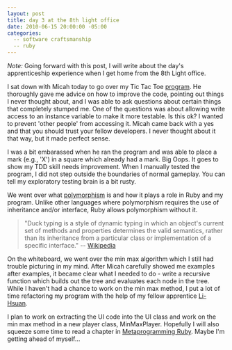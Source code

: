 ```yaml
---
layout: post
title: day 3 at the 8th light office
date: 2010-06-15 20:00:00 -05:00
categories:
  -- software craftsmanship
  -- ruby
---
```


*Note:* Going forward with this post, I will write about the day's apprenticeship experience when I get home from the 8th Light office.

I sat down with Micah today to go over my Tic Tac Toe [program](http://github.com/sl4m/tic_tac_toe_ruby).  He thoroughly gave me advice on how to improve the code, pointing out things I never thought about, and I was able to ask questions about certain things that completely stumped me.  One of the questions was about allowing write access to an instance variable to make it more testable.  Is this ok?  I wanted to prevent 'other people' from accessing it.  Micah came back with a yes and that you should trust your fellow developers.  I never thought about it that way, but it made perfect sense.

I was a bit embarassed when he ran the program and was able to place a mark (e.g., 'X') in a square which already had a mark.  Big Oops.  It goes to show my TDD skill needs improvement.  When I manually tested the program, I did not step outside the boundaries of normal gameplay.  You can tell my exploratory testing brain is a bit rusty.

We went over what [polymorphism](http://en.wikipedia.org/wiki/Polymorphism_in_object-oriented_programming) is and how it plays a role in Ruby and my program.  Unlike other languages where polymorphism requires the use of inheritance and/or interface, Ruby allows polymorphism without it.

> "Duck typing is a style of dynamic typing in which an object's current set of methods and properties determines the valid semantics, rather than its inheritance from a particular class or implementation of a specific interface." -- [Wikipedia](http://en.wikipedia.org/wiki/Duck_typing) 

On the whiteboard, we went over the min max algorithm which I still had trouble picturing in my mind.  After Micah carefully showed me examples after examples, it became clear what I needed to do - write a recursive function which builds out the tree and evaluates each node in the tree.  While I haven't had a chance to work on the min max method, I put a lot of time refactoring my program with the help of my fellow apprentice [Li-Hsuan](http://twitter.com/Li_Hsuan). 

I plan to work on extracting the UI code into the UI class and work on the min max method in a new player class, MinMaxPlayer.  Hopefully I will also squeeze some time to read a chapter in [Metaprogramming Ruby](http://pragprog.com/titles/ppmetr/metaprogramming-ruby).  Maybe I'm getting ahead of myself...
